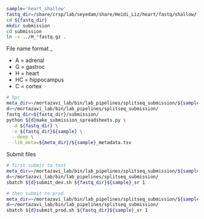 ```bash
sample='heart_shallow'
fastq_dir=/share/crsp/lab/seyedam/share/Heidi_Liz/heart/fastq/shallow/
cd ${fastq_dir}
mkdir submission
cd submission
ln -s ../H_*fastq.gz .
```

File name format <tissue>_<age>_<sex>_<replicate>
* A = adrenal
* G = gastroc
* H = heart
* HC = hippocampus
* C = cortex

```bash
# hpc
meta_dir=~/mortazavi_lab/bin/lab_pipelines/splitseq_submission/${sample}
d=~/mortazavi_lab/bin/lab_pipelines/splitseq_submission/
fastq_dir=${fastq_dir}/submission/
python ${d}make_submission_spreadsheets.py \
  -d ${fastq_dir} \
  -o ${fastq_dir}${sample} \
  --deep \
  -lib_meta=${meta_dir}/${sample}_metadata.tsv
```

Submit files

```bash
# first submit to test
meta_dir=~/mortazavi_lab/bin/lab_pipelines/splitseq_submission/${sample}
d=~/mortazavi_lab/bin/lab_pipelines/splitseq_submission/
sbatch ${d}submit_dev.sh ${fastq_dir}${sample}_sr 1

# then submit to prod
meta_dir=~/mortazavi_lab/bin/lab_pipelines/splitseq_submission/${sample}
d=~/mortazavi_lab/bin/lab_pipelines/splitseq_submission/
sbatch ${d}submit_prod.sh ${fastq_dir}${sample}_sr 1
```
